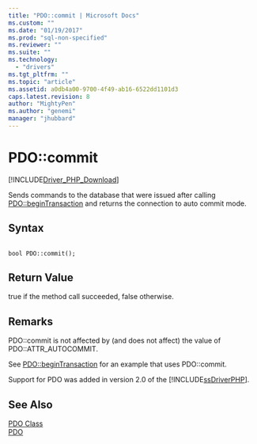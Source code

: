 ```yaml
---
title: "PDO::commit | Microsoft Docs"
ms.custom: ""
ms.date: "01/19/2017"
ms.prod: "sql-non-specified"
ms.reviewer: ""
ms.suite: ""
ms.technology: 
  - "drivers"
ms.tgt_pltfrm: ""
ms.topic: "article"
ms.assetid: a0db4a00-9700-4f49-ab16-6522dd1101d3
caps.latest.revision: 8
author: "MightyPen"
ms.author: "genemi"
manager: "jhubbard"
---
```

# PDO::commit
[!INCLUDE[Driver_PHP_Download](../../includes/driver_php_download.md)]

Sends commands to the database that were issued after calling [PDO::beginTransaction](../../connect/php/pdo-begintransaction.md) and returns the connection to auto commit mode.  
  
## Syntax  
  
```  
  
bool PDO::commit();  
```  
  
## Return Value  
true if the method call succeeded, false otherwise.  
  
## Remarks  
PDO::commit is not affected by (and does not affect) the value of PDO::ATTR_AUTOCOMMIT.  
  
See [PDO::beginTransaction](../../connect/php/pdo-begintransaction.md) for an example that uses PDO::commit.  
  
Support for PDO was added in version 2.0 of the [!INCLUDE[ssDriverPHP](../../includes/ssdriverphp_md.md)].  
  
## See Also  
[PDO Class](../../connect/php/pdo-class.md)  
[PDO](http://go.microsoft.com/fwlink/?LinkID=187441)  
  
